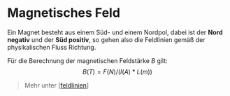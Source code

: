 # Magnetisches Feld
Ein Magnet besteht aus einem Süd- und einem Nordpol, dabei ist der **Nord negativ** und
der **Süd positiv**, so gehen also die Feldlinien gemäß der physikalischen Fluss Richtung.

Für die Berechnung der magnetischen Feldstärke $B$ gilt:
$$B(T)=F(N)/(I(A)*L(m))$$

> Mehr unter [[feldlinien]]


[//begin]: # "Autogenerated link references for markdown compatibility"
[feldlinien]: feldlinien.md "Feldlinien"
[//end]: # "Autogenerated link references"
